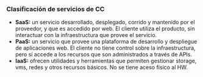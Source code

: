 ### Clasificación de servicios de CC

* **SaaS:** un servicio desarrollado, desplegado, corrido y mantenido por el proveedor, y que es accedido por web. El cliente utiliza el producto, sin interactuar con la infraestructura que provee el servicio.
* **PaaS:** un servicio que provee una plataforma de desarrollo y despliegue de aplicaciones web. El cliente no tiene control sobre la infraestructura, pero sí accede a los recursos que son administrados a través de APIs.
* **IaaS:** ofrecen utilidades y herramientas que permiten gestionar storage, vms, redes y otros recursos básicos. No se tiene aceso físico al HW.
